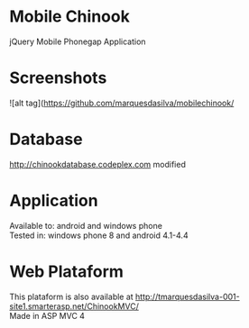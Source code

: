 Mobile Chinook
=============

jQuery Mobile Phonegap Application

Screenshots
=============
![alt tag](https://github.com/marquesdasilva/mobilechinook/

Database
=============
  http://chinookdatabase.codeplex.com modified
  
Application
=============
  Available to: android and windows phone <br/>
  Tested in: windows phone 8 and android 4.1-4.4
  
Web Plataform
=============
  This plataform is also available at http://tmarquesdasilva-001-site1.smarterasp.net/ChinookMVC/ <br/>
  Made in ASP MVC 4
